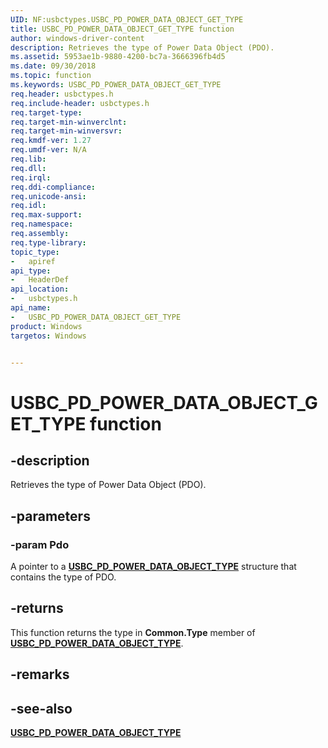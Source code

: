 ```yaml
---
UID: NF:usbctypes.USBC_PD_POWER_DATA_OBJECT_GET_TYPE
title: USBC_PD_POWER_DATA_OBJECT_GET_TYPE function
author: windows-driver-content
description: Retrieves the type of Power Data Object (PDO).
ms.assetid: 5953ae1b-9880-4200-bc7a-3666396fb4d5
ms.date: 09/30/2018
ms.topic: function
ms.keywords: USBC_PD_POWER_DATA_OBJECT_GET_TYPE
req.header: usbctypes.h
req.include-header: usbctypes.h
req.target-type:
req.target-min-winverclnt:
req.target-min-winversvr:
req.kmdf-ver: 1.27
req.umdf-ver: N/A
req.lib:
req.dll:
req.irql: 
req.ddi-compliance:
req.unicode-ansi:
req.idl:
req.max-support:
req.namespace:
req.assembly:
req.type-library: 
topic_type: 
-	apiref
api_type: 
-	HeaderDef
api_location: 
-	usbctypes.h
api_name: 
-	USBC_PD_POWER_DATA_OBJECT_GET_TYPE
product: Windows
targetos: Windows


---
```


# USBC_PD_POWER_DATA_OBJECT_GET_TYPE function


## -description
Retrieves the type of Power Data Object (PDO).

## -parameters

### -param Pdo
A pointer to a [**USBC_PD_POWER_DATA_OBJECT_TYPE**](ns-usbctypes-_usbc_pd_power_data_object.md) structure that contains the type of PDO.

## -returns
This function returns the type in **Common.Type** member of [**USBC_PD_POWER_DATA_OBJECT_TYPE**](ns-usbctypes-_usbc_pd_power_data_object.md).

## -remarks


## -see-also
[**USBC_PD_POWER_DATA_OBJECT_TYPE**](ns-usbctypes-_usbc_pd_power_data_object.md)
